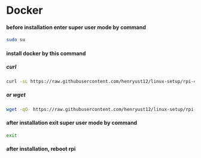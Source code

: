 # Docker

#### before installation enter super user mode by command

```bash
sudo su
```

#### install docker by this command

##### curl

```bash
curl -sL https://raw.githubusercontent.com/henryust12/linux-setup/rpi-4-B-bookworm/docker/docker.sh | bash
```

##### or wget

```bash
wget -qO- https://raw.githubusercontent.com/henryust12/linux-setup/rpi-4-B-bookworm/docker/docker.sh | bash
```

#### after installation exit super user mode by command

```bash
exit
```

#### after installation, reboot rpi
